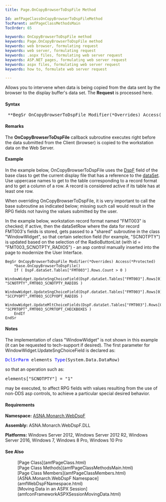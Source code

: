 ```yaml
---
title: Page.OnCopyBrowserToDspFile Method

Id: amfPageClassOnCopyBrowserToDspFileMethod
TocParent: amfPageClassMethodsMain
TocOrder: 65

keywords: OnCopyBrowserToDspFile method
keywords: Page.OnCopyBrowserToDspFile method
keywords: web browser, formulating request
keywords: web server, formulating request
keywords: .aspx files, formulating web server request
keywords: ASP.NET pages, formulating web server request
keywords: aspx files, formulating web server request
keywords: how to, formulate web server request

---
```


Allows you to intervene when data is being copied from the data sent by the browser to the display buffer's data set. The **Request** is processed here.

#### Syntax
<pre class="syntax"> **BegSr OnCopyBrowserToDspFile Modifier(*Overrides) Access(*Protected)** </pre>

#### Remarks
The **OnCopyBrowserToDspFile** callback subroutine executes right before the data submitted from the Client (browser) is copied to the workstation data on the Web Server.

#### Example
In the example below, OnCopyBrowserToDspFile uses the [DspF](amfPageClassDspFField.html) field of the base class to get the current display file that has a reference to the [dataSet](amfWebDisplayFileClassdataSetProperty.html). Use uppercase names to get to the table corresponding to a record format and to get a column of a row. A record is considered active if its table has at least one row.

When overriding OnCopyBrowserToDspFile, it is very important to call the base subroutine as indicated below; missing such call would result in the RPG fields not having the values submitted by the user.

In the example below, workstation record format named "FMT003" is checked; if active, then the dataSetRow where the data for record FMT003's fields is stored, gets passed to a "shared" subroutine in the class "WindowWidget", so that certain selection field (for example, "SCNOTPTY") is updated based on the selection of the RadioButtonList (with id = "FMT003_SCNOTPTY_RADIOS") - an asp control manually inserted into the page to modernize the User Interface.
<pre class="prettyprint"><code class="language-avr">BegSr OnCopyBrowserToDspFile Modifier(*Overrides) Access(*Protected)   
    *base.OnCopyBrowserToDspFile()
    If ( DspF.dataSet.Tables["FMT003"].Rows.Count &gt; 0 )
           WindowWidget.UpdateSngChoiceField(DspF.dataSet.Tables["FMT003"].Rows[0], "SCNOTPTY",FMT003_SCNOTPTY_RADIOS )
           WindowWidget.UpdateSngChoiceField(DspF.dataSet.Tables["FMT003"].Rows[0], "SCCPYOPT",FMT003_SCCPYOPT_RADIOS )
           WindowWidget.UpdateMltChoiceFields(DspF.dataSet.Tables["FMT003"].Rows[0], "SCPRTOPT",FMT003_SCPRTOPT_CHECKBOXES ) 
    EndIf
EndSr</code></pre>

#### Notes
The implementation of class "WindowWidget" is not shown in this example (it can be requested to tech-support if desired). The first parameter for WindowWidget.UpdateSngChoiceField is declared as: 
<pre class="example"><span style="color:blue;">DclSrParm</span> elements <span style="color:blue;">Type</span>(System.Data.DataRow)</pre>
so that an operation such as: 
<pre class="example">elements["SCNOTPTY"] = "1"</pre>
may be executed, to affect RPG fields with values resulting from the use of non-DDS asp controls, to achieve a particular special desired behavior.
<!-- -->

#### Requirements
**Namespace:** [ASNA.Monarch.WebDspF](amfWebDspFNamespace.html)

**Assembly:** ASNA.Monarch.WebDspF.DLL

**Platforms:** Windows Server 2012, Windows Server 2012 R2, Windows Server 2016, Windows 7, Windows 8 Pro, Windows 10 Pro
<!-- end -->

#### See Also
<dl><dd>[Page Class](amfPageClass.html)</dd>
<dd>[Page Class Methods](amfPageClassMethodsMain.html)</dd>
    <dd>[Page Class Members](amfPageClassMembers.html)</dd>
     <dd>[ASNA.Monarch.WebDspF Namespace](amfWebDspFNamespace.html)</dd>
      <dd>[Moving Data in an ASPX Session](amfconFrameworkASPXSessionMovingData.html)</dd></dl>

